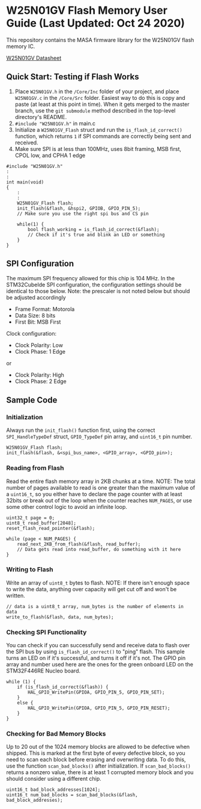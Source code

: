 # W25N01GV Flash Memory User Guide (Last Updated: Oct 24 2020)
This repository contains the MASA firmware library for the W25N01GV flash memory IC.

[W25N01GV Datasheet](https://www.winbond.com/resource-files/w25n01gv%20revl%20050918%20unsecured.pdf)

## Quick Start: Testing if Flash Works
1) Place `W25N01GV.h` in the `/Core/Inc` folder of your project, and place `W25N01GV.c` in the `/Core/Src` folder. Easiest way to do this is copy and paste (at least at this point in time). When it gets merged to the master branch, use the `git submodule` method described in the top-level directory's README.
3) `#include "W25N01GV.h"` in main.c
2) Initialize a `W25N01GV_Flash` struct and run the `is_flash_id_correct()` function, which returns `1` if SPI commands are correctly being sent and received.
3) Make sure SPI is at less than 100MHz, uses 8bit framing, MSB first, CPOL low, and CPHA 1 edge
```
#include "W25N01GV.h"
:
:
int main(void)
{
    :
    :
    W25N01GV_Flash flash;
    init_flash(&flash, &hspi2, GPIOB, GPIO_PIN_5);
    // Make sure you use the right spi bus and CS pin
    
    while(1) {
        bool flash_working = is_flash_id_correct(&flash);
        // Check if it's true and blink an LED or something
    }
}
```
## SPI Configuration
The maximum SPI frequency allowed for this chip is 104 MHz. In the STM32CubeIde SPI configuration, the configuration settings should be identical to those below. Note: the prescaler is not noted below but should be adjusted accordingly

* Frame Format: Motorola
* Data Size: 8 bits
* First Bit: MSB First

Clock configuration:
* Clock Polarity: Low
* Clock Phase: 1 Edge

or
* Clock Polarity: High
* Clock Phase: 2 Edge

## Sample Code
### Initialization
Always run the `init_flash()` function first, using the correct `SPI_HandleTypeDef` struct, `GPIO_TypeDef` pin array, and `uint16_t` pin number.
```
W25N01GV_Flash flash;
init_flash(&flash, &<spi_bus_name>, <GPIO_array>, <GPIO_pin>);
```
### Reading from Flash
Read the entire flash memory array in 2KB chunks at a time.
NOTE: The total number of pages available to read is one greater than the maximum value of a `uint16_t`, so you either have to declare the page counter with at least 32bits or break out of the loop when the counter reaches `NUM_PAGES`, or use some other control logic to avoid an infinite loop.
```
uint32_t page = 0;
uint8_t read_buffer[2048];
reset_flash_read_pointer(&flash);

while (page < NUM_PAGES) {
    read_next_2KB_from_flash(&flash, read_buffer);
    // Data gets read into read_buffer, do something with it here
}
```
### Writing to Flash
Write an array of `uint8_t` bytes to flash.
NOTE: If there isn't enough space to write the data, anything over capacity will get cut off and won't be written.
```
// data is a uint8_t array, num_bytes is the number of elements in data
write_to_flash(&flash, data, num_bytes);
```
### Checking SPI Functionality
You can check if you can successfully send and receive data to flash over the SPI bus by using `is_flash_id_correct()` to "ping" flash. This sample turns an LED on if it's successful, and turns it off if it's not. The GPIO pin array and number used here are the ones for the green onboard LED on the STM32F446RE Nucleo board.
```
while (1) {
    if (is_flash_id_correct(&flash)) {
        HAL_GPIO_WritePin(GPIOA, GPIO_PIN_5, GPIO_PIN_SET);
    }
    else {
        HAL_GPIO_WritePin(GPIOA, GPIO_PIN_5, GPIO_PIN_RESET);
    }
}
```
### Checking for Bad Memory Blocks
Up to 20 out of the 1024 memory blocks are allowed to be defective when shipped. This is marked at the first byte of every defective block, so you need to scan each block before erasing and overwriting data. To do this, use the function `scan_bad_blocks()` after initialization. If `scan_bad_blocks()` returns a nonzero value, there is at least 1 corrupted memory block and you should consider using a different chip.
```
uint16_t bad_block_addresses[1024];
uint16_t num_bad_blocks = scan_bad_blocks(&flash, bad_block_addresses);
```